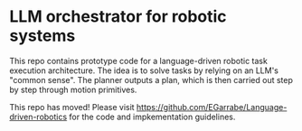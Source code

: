 # LLM orchestrator for robotic systems
This repo contains prototype code for a language-driven robotic task execution architecture. The idea is to solve tasks by relying on an LLM's "common sense". The planner outputs a plan, which is then carried out step by step through motion primitives.

This repo has moved! Please visit https://github.com/EGarrabe/Language-driven-robotics for the code and impkementation guidelines.
